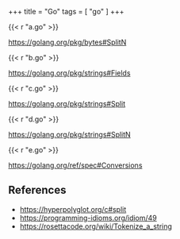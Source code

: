+++
title = "Go"
tags = [ "go" ]
+++

{{< r "a.go" >}}

<https://golang.org/pkg/bytes#SplitN>

{{< r "b.go" >}}

<https://golang.org/pkg/strings#Fields>

{{< r "c.go" >}}

<https://golang.org/pkg/strings#Split>

{{< r "d.go" >}}

<https://golang.org/pkg/strings#SplitN>

{{< r "e.go" >}}

<https://golang.org/ref/spec#Conversions>

## References

- <https://hyperpolyglot.org/c#split>
- <https://programming-idioms.org/idiom/49>
- <https://rosettacode.org/wiki/Tokenize_a_string>
